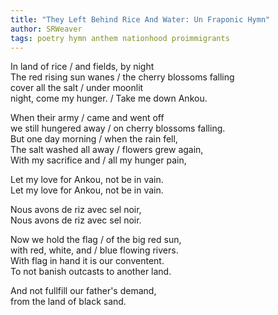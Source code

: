 ```yaml
---
title: "They Left Behind Rice And Water: Un Fraponic Hymn"
author: SRWeaver
tags: poetry hymn anthem nationhood proimmigrants
---
```

In land of rice / and fields, by night<br />
The red rising sun wanes / the cherry blossoms falling<br />
cover all the salt / under moonlit<br />
night, come my hunger. / Take me down Ankou.<br />

When their army / came and went off<br />
we still hungered away / on cherry blossoms falling.<br />
But one day morning / when the rain fell,<br />
The salt washed all away / flowers grew again,<br />
With my sacrifice and / all my hunger pain,<br />

Let my love for Ankou, not be in vain.<br />
Let my love for Ankou, not be in vain.<br />

Nous avons de riz avec sel noir,<br />
Nous avons de riz avec sel noir.<br />

Now we hold the flag / of the big red sun,<br />
with red, white, and / blue flowing rivers.<br />
With flag in hand it is our conventent.<br />
To not banish outcasts to another land.<br />

And not fullfill our father's demand,<br />
from the land of black sand.<br />
